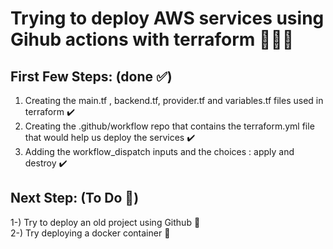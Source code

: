 # Trying to deploy AWS services using Gihub actions with terraform 👩🏻‍💻

## First Few Steps: (done ✅)
1. Creating the main.tf , backend.tf, provider.tf and variables.tf files used in terraform ✔️
2. Creating the .github/workflow repo that contains the terraform.yml file that would help us deploy the services ✔️
3. Adding the workflow_dispatch inputs and the choices : apply and destroy ✔️


## Next Step: (To Do 📝)

1-) Try to deploy an old project using Github 🧐
<br>
2-) Try deploying a docker container 🐋